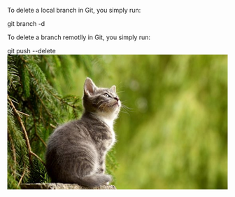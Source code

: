 To delete a local branch in Git, you simply run:

git branch -d <branch-name>

To delete a  branch remotlly in Git, you simply run:

git push --delete <remote name> <branch name>
![My Image](cat.jpg)
